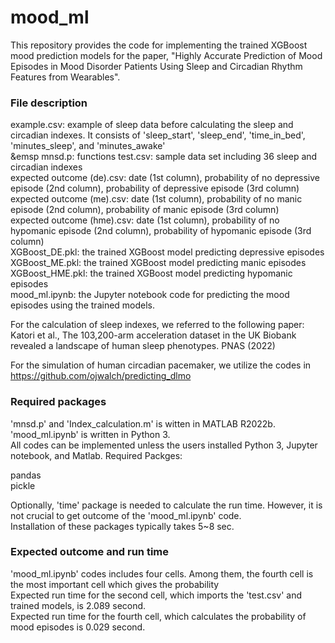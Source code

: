 # mood_ml

This repository provides the code for implementing the trained XGBoost mood prediction models for the paper, "Highly Accurate Prediction of Mood Episodes in Mood Disorder Patients Using Sleep and Circadian Rhythm Features from Wearables".

### File description

example.csv: example of sleep data before calculating the sleep and circadian indexes. It consists of 'sleep_start', 'sleep_end', 'time_in_bed', 'minutes_sleep', and 'minutes_awake'   
&emsp 
mnsd.p: functions 
test.csv: sample data set including 36 sleep and circadian indexes  
expected outcome (de).csv: date (1st column), probability of no depressive episode (2nd column), probability of depressive episode (3rd column)  
expected outcome (me).csv: date (1st column), probability of no manic episode (2nd column), probability of manic episode (3rd column)  
expected outcome (hme).csv: date (1st column), probability of no hypomanic episode (2nd column), probability of hypomanic episode (3rd column)  
XGBoost_DE.pkl: the trained XGBoost model predicting depressive episodes  
XGBoost_ME.pkl: the trained XGBoost model predicting manic episodes  
XGBoost_HME.pkl: the trained XGBoost model predicting hypomanic episodes  
mood_ml.ipynb: the Jupyter notebook code for predicting the mood episodes using the trained models.  

For the calculation of sleep indexes, we referred to the following paper:  
Katori et al., The 103,200-arm acceleration dataset in the UK Biobank revealed a landscape of human sleep phenotypes. PNAS (2022)

For the simulation of human circadian pacemaker, we utilize the codes in https://github.com/ojwalch/predicting_dlmo

### Required packages

'mnsd.p' and 'Index_calculation.m' is witten in MATLAB R2022b.
'mood_ml.ipynb' is written in Python 3.  
All codes can be implemented unless the users installed Python 3, Jupyter notebook, and Matlab.
Required Packges:  

  pandas  
  pickle

Optionally, 'time' package is needed to calculate the run time. However, it is not crucial to get outcome of the 'mood_ml.ipynb' code.  
Installation of these packages typically takes 5~8 sec. 

### Expected outcome and run time

'mood_ml.ipynb' codes includes four cells. Among them, the fourth cell is the most important cell which gives the probability  
Expected run time for the second cell, which imports the 'test.csv' and trained models, is 2.089 second.  
Expected run time for the fourth cell, which calculates the probability of mood episodes is 0.029 second.  
